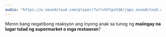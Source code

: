 ```yaml
---
audio: "https://w.soundcloud.com/player/?url=https%3A//api.soundcloud.com/tracks/1406300311%3Fsecret_token%3Ds-RqxnqEsua30&color=%23ff5500&auto_play=true&hide_related=false&show_comments=true&show_user=true&show_reposts=false&show_teaser=true&visual=true"
---
```


Meron bang negatibong reaksyon ang inyong anak sa tunog ng <strong>maiingay na lugar tulad ng supermarket o mga restawran</strong>?